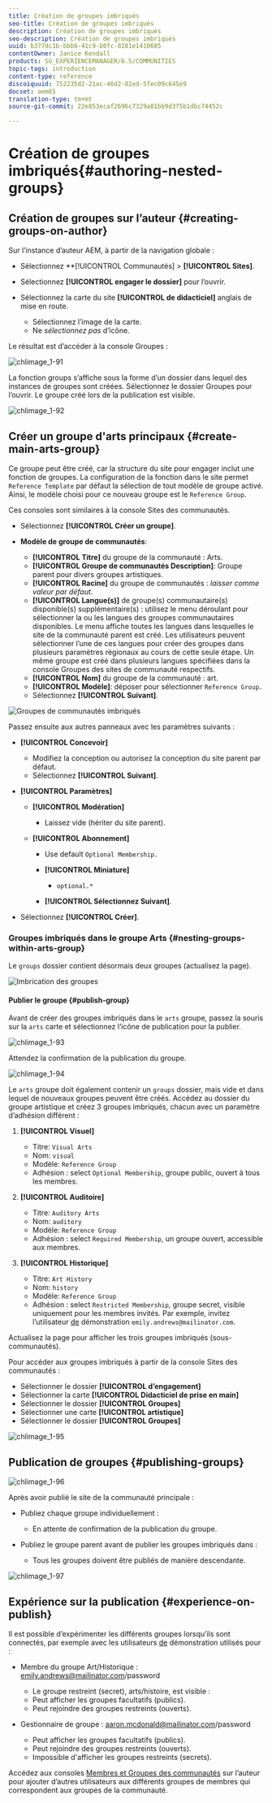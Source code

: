 ```yaml
---
title: Création de groupes imbriqués
seo-title: Création de groupes imbriqués
description: Création de groupes imbriqués
seo-description: Création de groupes imbriqués
uuid: b377dc1b-bbb6-41c9-b0fc-8281e1410685
contentOwner: Janice Kendall
products: SG_EXPERIENCEMANAGER/6.5/COMMUNITIES
topic-tags: introduction
content-type: reference
discoiquuid: 752235d2-21ac-46d2-82ed-5fec09c645e9
docset: aem65
translation-type: tm+mt
source-git-commit: 22e853ecaf2696c7329a81bb9d375b1dbc74452c

---
```



# Création de groupes imbriqués{#authoring-nested-groups}

## Création de groupes sur l’auteur {#creating-groups-on-author}

Sur l’instance d’auteur AEM, à partir de la navigation globale :

* Sélectionnez **[!UICONTROL Communautés] > **[!UICONTROL Sites]**.
* Sélectionnez **[!UICONTROL engager le dossier]** pour l’ouvrir.
* Sélectionnez la carte du site **[!UICONTROL de didacticiel]** anglais de mise en route.

   * Sélectionnez l’image de la carte.
   * Ne *sélectionnez pas* d’icône.

Le résultat est d’accéder à la console [](/help/communities/groups.md)Groupes :

![chlimage_1-91](assets/chlimage_1-91.png)

La fonction groups s’affiche sous la forme d’un dossier dans lequel des instances de groupes sont créées. Sélectionnez le dossier Groupes pour l’ouvrir. Le groupe créé lors de la publication est visible.

![chlimage_1-92](assets/chlimage_1-92.png)

## Créer un groupe d&#39;arts principaux {#create-main-arts-group}

Ce groupe peut être créé, car la structure du site pour engager inclut une fonction de groupes. La configuration de la fonction dans le site permet `Reference Template` par défaut la sélection de tout modèle de groupe activé. Ainsi, le modèle choisi pour ce nouveau groupe est le `Reference Group`.

Ces consoles sont similaires à la console Sites des communautés.

* Sélectionnez **[!UICONTROL Créer un groupe]**.

* **Modèle de groupe de communautés**:

   * **[!UICONTROL Titre]** du groupe de la communauté : Arts.
   * **[!UICONTROL Groupe de communautés Description]**: Groupe parent pour divers groupes artistiques.
   * **[!UICONTROL Racine]** du groupe de communautés : *laisser comme valeur par défaut*.
   * **[!UICONTROL Langue(s)]** de groupe(s) communautaire(s) disponible(s) supplémentaire(s) : utilisez le menu déroulant pour sélectionner la ou les langues des groupes communautaires disponibles. Le menu affiche toutes les langues dans lesquelles le site de la communauté parent est créé. Les utilisateurs peuvent sélectionner l’une de ces langues pour créer des groupes dans plusieurs paramètres régionaux au cours de cette seule étape. Un même groupe est créé dans plusieurs langues spécifiées dans la console Groupes des sites de communauté respectifs.
   * **[!UICONTROL Nom]** du groupe de la communauté : art.
   * **[!UICONTROL Modèle]**: déposer pour sélectionner `Reference Group.`
   * Sélectionnez **[!UICONTROL Suivant]**.

![Groupes de communautés imbriqués](assets/parent-to-nestedgroup.png)

Passez ensuite aux autres panneaux avec les paramètres suivants :

* **[!UICONTROL Concevoir]**

   * Modifiez la conception ou autorisez la conception du site parent par défaut.
   * Sélectionnez **[!UICONTROL Suivant]**.

* **[!UICONTROL Paramètres]**

   * **[!UICONTROL Modération]**

      * Laissez vide (hériter du site parent).
   * **[!UICONTROL Abonnement]**

      * Use default `Optional Membership.`

      * **[!UICONTROL Miniature]**
         * `optional.*`
      * **[!UICONTROL Sélectionnez Suivant]**.



* Sélectionnez **[!UICONTROL Créer]**.

### Groupes imbriqués dans le groupe Arts {#nesting-groups-within-arts-group}

Le `groups` dossier contient désormais deux groupes (actualisez la page).

![Imbrication des groupes](assets/create-community-group.png)

#### Publier le groupe {#publish-group}

Avant de créer des groupes imbriqués dans le `arts` groupe, passez la souris sur la `arts` carte et sélectionnez l’icône de publication pour la publier.

![chlimage_1-93](assets/chlimage_1-93.png)

Attendez la confirmation de la publication du groupe.

![chlimage_1-94](assets/chlimage_1-94.png)

Le `arts` groupe doit également contenir un `groups` dossier, mais vide et dans lequel de nouveaux groupes peuvent être créés. Accédez au dossier du groupe artistique et créez 3 groupes imbriqués, chacun avec un paramètre d’adhésion différent :

1. **[!UICONTROL Visuel]**

   * Titre: `Visual Arts`
   * Nom: `visual`
   * Modèle: `Reference Group`
   * Adhésion : select `Optional Membership`, groupe public, ouvert à tous les membres.

1. **[!UICONTROL Auditoire]**

   * Titre: `Auditory Arts`
   * Nom: `auditory`
   * Modèle: `Reference Group`
   * Adhésion : select `Required Membership`, un groupe ouvert, accessible aux membres.

1. **[!UICONTROL Historique]**

   * Titre: `Art History`
   * Nom: `history`
   * Modèle: `Reference Group`
   * Adhésion : select `Restricted Membership`, groupe secret, visible uniquement pour les membres invités. Par exemple, invitez l’utilisateur [de](/help/communities/tutorials.md#demo-users) démonstration `emily.andrews@mailinator.com`.

Actualisez la page pour afficher les trois groupes imbriqués (sous-communautés).

Pour accéder aux groupes imbriqués à partir de la console Sites des communautés :

* Sélectionner le dossier **[!UICONTROL d’engagement]**
* Sélectionner la carte **[!UICONTROL Didacticiel de prise en main]**
* Sélectionner le dossier **[!UICONTROL Groupes]**
* Sélectionner une carte **[!UICONTROL artistique]**
* Sélectionner le dossier **[!UICONTROL Groupes]**

![chlimage_1-95](assets/chlimage_1-95.png)

## Publication de groupes {#publishing-groups}

![chlimage_1-96](assets/chlimage_1-96.png)

Après avoir publié le site de la communauté principale :

* Publiez chaque groupe individuellement :

   * En attente de confirmation de la publication du groupe.

* Publiez le groupe parent avant de publier les groupes imbriqués dans :

   * Tous les groupes doivent être publiés de manière descendante.

![chlimage_1-97](assets/chlimage_1-97.png)

## Expérience sur la publication {#experience-on-publish}

Il est possible d’expérimenter les différents groupes lorsqu’ils sont connectés, par exemple avec les utilisateurs [de](/help/communities/tutorials.md#demo-users) démonstration utilisés pour :

* Membre du groupe Art/Historique : emily.andrews@mailinator.com/password
   * Le groupe restreint (secret), arts/histoire, est visible :
   * Peut afficher les groupes facultatifs (publics).
   * Peut rejoindre des groupes restreints (ouverts).

* Gestionnaire de groupe : aaron.mcdonald@mailinator.com/password

   * Peut afficher les groupes facultatifs (publics).
   * Peut rejoindre des groupes restreints (ouverts).
   * Impossible d&#39;afficher les groupes restreints (secrets).

Accédez aux consoles [Membres et Groupes des communautés](/help/communities/members.md) sur l’auteur pour ajouter d’autres utilisateurs aux différents groupes de membres qui correspondent aux groupes de la communauté.


